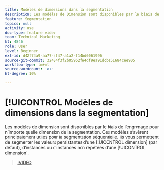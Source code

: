 ```yaml
---
title: Modèles de dimensions dans la segmentation
description: Les modèles de Dimension sont disponibles par le biais de l’engrenage pour n’importe quelle dimension de la segmentation. Ces modèles s’avèrent principalement utiles pour la segmentation séquentielle. Ils vous permettent également de segmenter les valeurs persistantes d’une dimension (par défaut), d’instances ou d’instances non répétées d’une dimension.
feature: Segmentation
topics: null
activity: use
doc-type: feature video
team: Technical Marketing
kt: 4846
role: User
level: Beginner
exl-id: d42f74a9-aa77-4f47-a1a2-f14bd6061996
source-git-commit: 32424f3f2b05952fe4df9ea91dcbe51684cee905
workflow-type: tm+mt
source-wordcount: '87'
ht-degree: 10%

---
```


# [!UICONTROL Modèles de dimensions dans la segmentation]

 Les modèles de dimension sont disponibles par le biais de l’engrenage pour n’importe quelle   dimension de la segmentation. Ces modèles s’avèrent principalement utiles pour la segmentation séquentielle. Ils vous permettent de segmenter les valeurs persistantes d’une [!UICONTROL dimension] (par défaut), d’instances ou d’instances non répétées d’une [!UICONTROL dimension].

>[!VIDEO](https://video.tv.adobe.com/v/32958/?quality=12)
